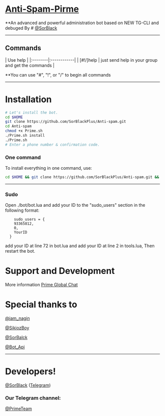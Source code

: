 # [Anti-Spam-Pirme](https://t.me/PrimeTeam)

**An advanced and powerful administration bot based on NEW TG-CLI
and debuged By # [@SorBlack](Https://t.me/SorBlack)

* * *

## Commands

| Use help |
|:--------|:------------|
| [#!/]help | just send help in your group and get the commands |

**You can use "#", "!", or "/" to begin all commands

* * *

# Installation

```sh
# Let's install the bot.
cd $HOME
git clone https://github.com/SorBlackPlus/Anti-spam.git
cd Anti-spam
chmod +x Prime.sh
./Prime.sh install
./Prime.sh 
# Enter a phone number & confirmation code.
```
### One command
To install everything in one command, use:
```sh
cd $HOME && git clone https://github.com/SorBlackPlus/Anti-spam.git && cd Anti-spam && chmod +x Prime.sh && ./Prime.sh install && ./Prime.sh
```

* * *

### Sudo

Open ./bot/bot.lua and add your ID to the "sudo_users" section in the following format:
```
    sudo_users = {
    93365812,
    0,
    YourID
  }
```
add your ID at line 72 in bot.lua and add your ID at line 2 in tools.lua, Then restart the bot.

# Support and Development

More information [Prime Global Chat](https://telegram.me/joinchat/CEYCikF1o8P6n7Vpbu0b5A)

# Special thanks to
[@iam_nagin](https://telegram.me/iam_nagin)

[@SikiozBoy](https://telegram.me/SikiozBoy)

[@SorBalck](https://github.com/SorBalck)

[@Bot_Api](https://github.com/Bot_Api)

* * *

# Developers!

[@SorBlack](https://github.com/SorBlackPlus) ([Telegram](https://telegram.me/SorBlack))

### Our Telegram channel:

[@PrimeTeam](https://telegram.me/PrimeTeam)
